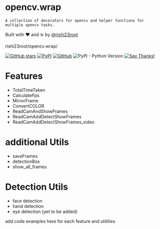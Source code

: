 # opencv.wrap

```
A collection of decorators for opencv and helper functions for multiple opencv tasks.
```

Built with ❤︎ and ☕ by [@rishi23root](https://github.com/rishi23root/)

rishi23root/opencv.wrap/

[![GitHub stars](https://img.shields.io/github/stars/rishi23root/opencv.wrap.svg)](https://github.com/rishi23root/opencv.wrap/stargazers)
[![PyPI](https://img.shields.io/pypi/v/opencv.wrap.svg)](https://pypi.org/project/opencv.wrap/)
[![GitHub](https://img.shields.io/github/license/rishi23root/opencv.wrap.svg)](https://github.com/rishi23root/opencv.wrap/blob/master/LICENSE) ![PyPI - Python Version](https://img.shields.io/pypi/pyversions/Django.svg) [![Say Thanks!](https://img.shields.io/badge/Say%20Thanks-:D-1EAEDB.svg)](https://saythanks.io/to/rishi23root27@gmail.com)

# Features

- TotalTimeTaken
- CalculateFps
- MirrorFrame
- ConvertCOLOR
- ReadCamAndShowFrames
- ReadCamAddDetectShowFrames
- ReadCamAddDetectShowFrames_video

# additional Utils

- saveFrames
- detectionBox
- show_all_frames

# Detection Utils

- face detection
- hand detection
- eye detection (yet to be added)


add code examples here for each feature and utilities 